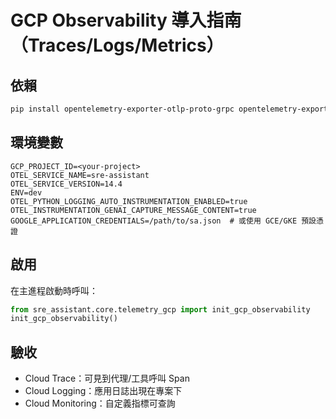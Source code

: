 
# GCP Observability 導入指南（Traces/Logs/Metrics）

## 依賴
```bash
pip install opentelemetry-exporter-otlp-proto-grpc opentelemetry-exporter-gcp-logging opentelemetry-exporter-gcp-monitoring opentelemetry-instrumentation-google-genai opentelemetry-instrumentation-vertexai google-auth
```

## 環境變數
```
GCP_PROJECT_ID=<your-project>
OTEL_SERVICE_NAME=sre-assistant
OTEL_SERVICE_VERSION=14.4
ENV=dev
OTEL_PYTHON_LOGGING_AUTO_INSTRUMENTATION_ENABLED=true
OTEL_INSTRUMENTATION_GENAI_CAPTURE_MESSAGE_CONTENT=true
GOOGLE_APPLICATION_CREDENTIALS=/path/to/sa.json  # 或使用 GCE/GKE 預設憑證
```

## 啟用
在主進程啟動時呼叫：
```python
from sre_assistant.core.telemetry_gcp import init_gcp_observability
init_gcp_observability()
```

## 驗收
- Cloud Trace：可見到代理/工具呼叫 Span
- Cloud Logging：應用日誌出現在專案下
- Cloud Monitoring：自定義指標可查詢
